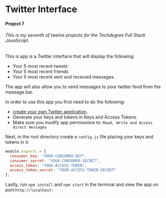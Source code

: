 # Twitter Interface

#### Project 7

###### This is my seventh of twelve projects for the Techdegree Full Stack JavaScript.

This is app is a Twitter interface that will display the following:
* Your 5 most recent tweets
* Your 5 most recent friends
* Your 5 most recent sent and received messages.

The app will also allow you to send messages to your twitter feed from the 
message bar.

In order to use this app you first need to do the following:
* [create your own Twitter application](https://apps.twitter.com/).
* Generate your keys and tokens in Keys and Access Tokens.
* Make sure you modify app permissions to: `Read, Write and Access direct messages`

Next, in the root directory create a `config.js` file placing your keys and tokens in it:
```js
module.exports = {
  consumer_key: "YOUR-CONSUMER-KEY",
  consumer_secret: "YOUR-CONSUMER-SECRET",
  access_token: "YOUR-ACCESS-TOKEN",
  access_token_secret: "YOUR-ACCESS-TOKEN-SECRET"
};
```
Lastly, run `npm install` and `npm start` in the terminal and view the app on port:`http://localhost:`

